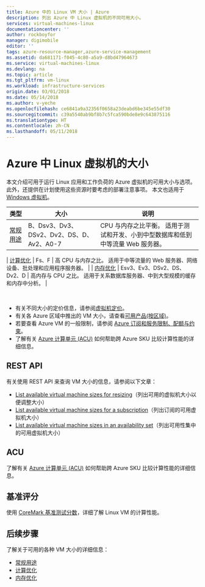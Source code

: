 ```yaml
---
title: Azure 中的 Linux VM 大小 | Azure
description: 列出 Azure 中 Linux 虚拟机的不同可用大小。
services: virtual-machines-linux
documentationcenter: ''
author: rockboyfor
manager: digimobile
editor: ''
tags: azure-resource-manager,azure-service-management
ms.assetid: da681171-f045-4c80-a5a9-d8bd47964673
ms.service: virtual-machines-linux
ms.devlang: na
ms.topic: article
ms.tgt_pltfrm: vm-linux
ms.workload: infrastructure-services
origin.date: 03/01/2018
ms.date: 05/14/2018
ms.author: v-yeche
ms.openlocfilehash: ce6841a9a32356f0658a23deabd6be345e55df30
ms.sourcegitcommit: c39a5540ab9bf8b7c5fca590bde8e9c643875116
ms.translationtype: HT
ms.contentlocale: zh-CN
ms.lasthandoff: 05/11/2018
---
```

# <a name="sizes-for-linux-virtual-machines-in-azure"></a>Azure 中 Linux 虚拟机的大小
本文介绍可用于运行 Linux 应用和工作负荷的 Azure 虚拟机的可用大小与选项。 此外，还提供在计划使用这些资源时要考虑的部署注意事项。 本文也适用于 [Windows 虚拟机](../windows/sizes.md?toc=%2fvirtual-machines%2fwindows%2ftoc.json)。

<!--PENDING FOR B-SERIES, Dv3, Ev3 GA ANOUNCEMENT -->
| 类型                     | 大小           |    说明       |
|--------------------------|-------------------|------------------------------------------------------------------------------------------------------------------------------------|
| [常规用途](sizes-general.md)          | B、Dsv3、Dv3、DSv2、Dv2、DS、D、Av2、A0-7  | CPU 与内存之比平衡。 适用于测试和开发、小到中型数据库和低到中等流量 Web 服务器。 |
<!--Not Available B(Preview), Dsv3,Dv3-->
| [计算优化](sizes-compute.md)        | Fs、F             | 高 CPU 与内存之比。 适用于中等流量的 Web 服务器、网络设备、批处理和应用程序服务器。        | | [内存优化](sizes-memory.md)         | Esv3、Ev3、DSv2、DS、Dv2、D   | 高内存与 CPU 之比。 适用于关系数据库服务器、中到大型规模的缓存和内存中分析。                 |
<!--PENDING FOR B-SERIES, Dv3, Ev3 GA ANOUNCEMENT -->
<!--Not Available Esv3, Ev3, M, GS, G -->
<!--Not Available Ls-->
<!--Not Available NV, NC-->
<!--Not Available H, A8-11-->

<br>

- 有关不同大小的定价信息，请参阅[虚拟机定价](https://www.azure.cn/pricing/details/virtual-machines/#Linux)。 
- 有关各 Azure 区域中推出的 VM 大小，请查看[可用产品(按区域)](https://www.azure.cn/support/service-dashboard/)。
- 若要查看 Azure VM 的一般限制，请参阅 [Azure 订阅和服务限制、配额与约束](../../azure-subscription-service-limits.md)。
- 了解有关 [Azure 计算单元 (ACU)](acu.md) 如何帮助跨 Azure SKU 比较计算性能的详细信息。

## <a name="rest-api"></a>REST API

有关使用 REST API 来查询 VM 大小的信息，请参阅以下文章：

- [List available virtual machine sizes for resizing](https://docs.microsoft.com/rest/api/compute/virtualmachines/virtualmachines-list-sizes-for-resizing)（列出可用的虚拟机大小以便调整大小）
- [List available virtual machine sizes for a subscription](https://docs.microsoft.com/rest/api/compute/virtualmachines/virtualmachines-list-sizes-region)（列出订阅的可用虚拟机大小）
- [List available virtual machine sizes in an availability set](https://docs.microsoft.com/rest/api/compute/virtualmachines/virtualmachines-list-sizes-availability-set)（列出可用性集中的可用虚拟机大小）

## <a name="acu"></a>ACU

了解有关 [Azure 计算单元 (ACU)](acu.md) 如何帮助跨 Azure SKU 比较计算性能的详细信息。

## <a name="benchmark-scores"></a>基准评分

使用 [CoreMark 基准测试分数](compute-benchmark-scores.md)，详细了解 Linux VM 的计算性能。

## <a name="next-steps"></a>后续步骤

了解关于可用的各种 VM 大小的详细信息：
- [常规用途](sizes-general.md)
- [计算优化](sizes-compute.md)
- [内存优化](sizes-memory.md)
<!--Not Available- [Storage optimized](sizes-storage.md) -->
<!--Not Available- [GPU](sizes-gpu.md)-->
<!--Not Available- [High performance compute](sizes-hpc.md)-->

<!--Update_Description: update meta properties, wording update -->
<!--PENDING FOR B-SERIES, Ev3, Dv3 GA ANOUNCEMENT -->